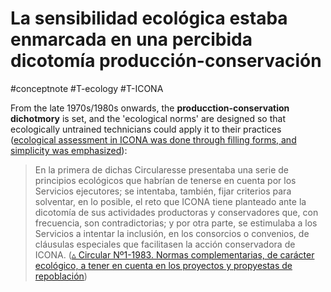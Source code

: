 # La sensibilidad ecológica estaba enmarcada en una percibida dicotomía producción-conservación
#conceptnote #T-ecology #T-ICONA 


From the late 1970s/1980s onwards, the **producction-conservation dichotmory** is set, and the 'ecological norms' are designed so that ecologically untrained technicians could apply it to their practices ([ecological assessment in ICONA was done through filling forms, and simplicity was emphasized](ecological%20assessment%20in%20ICONA%20was%20done%20through%20filling%20forms,%20and%20simplicity%20was%20emphasized.md)):

> En la primera de dichas Circularesse presentaba una serie de principios ecológicos que habrían de tenerse en cuenta por los Servicios ejecutores; se intentaba, también, fijar criterios para solventar, en lo posible, el reto que ICONA tiene planteado ante la dicotomía de sus actividades productoras y conservadores que, con frecuencia, son contradictorias; y por otra parte, se estimulaba a los Servicios a intentar la inclusión, en los consorcios o convenios, de cláusulas especiales que facilitasen la acción conservadora de ICONA. ([▵ Circular Nº1-1983. Normas complementarias, de carácter ecológico, a tener en cuenta en los proyectos y propyestas de repoblación](▵%20Circular%20Nº1-1983.%20Normas%20complementarias,%20de%20carácter%20ecológico,%20a%20tener%20en%20cuenta%20en%20los%20proyectos%20y%20propyestas%20de%20repoblación.md))
